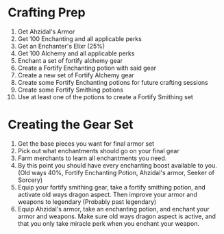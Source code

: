 # Crafting Prep
1. Get Ahzidal's Armor
2. Get 100 Enchanting and all applicable perks
3. Get an Enchanter's Elixr (25%)
4. Get 100 Alchemy and all applicable perks
5. Enchant a set of fortify alchemy gear
6. Create a Fortify Enchanting potion with said gear
7. Create a new set of Fortify Alchemy gear
8. Create some Fortify Enchanting potions for future crafting sessions
9. Create some Fortify Smithing potions
10. Use at least one of the potions to create a Fortify Smithing set
# Creating the Gear Set
1. Get the base pieces you want for final armor set
2. Pick out what enchantments should go on your final gear
3. Farm merchants to learn all enchantments you need.
4. By this point you should have every enchanting boost available to you.  (Old ways 40%, Fortify Enchanting Potion, Ahzidal's armor, Seeker of Sorcery)
5. Equip your fortify smithing gear, take a fortify smithing potion, and activate old ways dragon aspect.  Then improve your armor and weapons to legendary (Probably past legendary)
6. Equip Ahzidal's armor, take an enchanting potion, and enchant your armor and weapons.  Make sure old ways dragon aspect is active, and that you only take miracle perk when you enchant your weapon.
